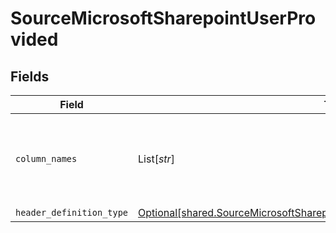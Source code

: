 # SourceMicrosoftSharepointUserProvided


## Fields

| Field                                                                                                                                                              | Type                                                                                                                                                               | Required                                                                                                                                                           | Description                                                                                                                                                        |
| ------------------------------------------------------------------------------------------------------------------------------------------------------------------ | ------------------------------------------------------------------------------------------------------------------------------------------------------------------ | ------------------------------------------------------------------------------------------------------------------------------------------------------------------ | ------------------------------------------------------------------------------------------------------------------------------------------------------------------ |
| `column_names`                                                                                                                                                     | List[*str*]                                                                                                                                                        | :heavy_check_mark:                                                                                                                                                 | The column names that will be used while emitting the CSV records                                                                                                  |
| `header_definition_type`                                                                                                                                           | [Optional[shared.SourceMicrosoftSharepointSchemasStreamsHeaderDefinitionType]](../../models/shared/sourcemicrosoftsharepointschemasstreamsheaderdefinitiontype.md) | :heavy_minus_sign:                                                                                                                                                 | N/A                                                                                                                                                                |